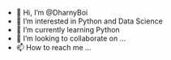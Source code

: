 - 👋 Hi, I’m @DharnyBoi
- 👀 I’m interested in Python and Data Science
- 🌱 I’m currently learning  Python
- 💞️ I’m looking to collaborate on ...
- 📫 How to reach me ...

<!---
DharnyBoi/DharnyBoi is a ✨ special ✨ repository because its `README.md` (this file) appears on your GitHub profile.
You can click the Preview link to take a look at your changes.
--->
